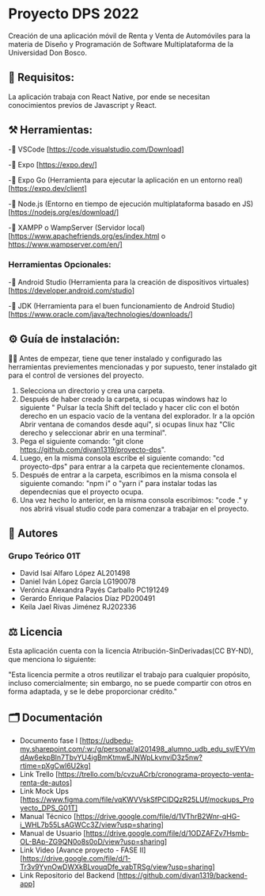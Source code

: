 # Proyecto DPS 2022
Creación de una aplicación móvil de Renta y Venta de Automóviles para la materia de Diseño y Programación de Software Multiplataforma de la Universidad Don Bosco.

## 📝 Requisitos:
La aplicación trabaja con React Native, por ende se necesitan conocimientos previos de Javascript y React.

## ⚒️ Herramientas:
 -📌 VSCode [https://code.visualstudio.com/Download]
 
 -📌 Expo [https://expo.dev/]
 
 -📌 Expo Go (Herramienta para ejecutar la aplicación en un entorno real) [https://expo.dev/client]
 
 -📌 Node.js (Entorno en tiempo de ejecución multiplataforma basado en JS) [https://nodejs.org/es/download/]
 
 -📌 XAMPP o WampServer (Servidor local) [https://www.apachefriends.org/es/index.html o https://www.wampserver.com/en/]
 
 ### Herramientas Opcionales:
 -📌 Android Studio (Herramienta para la creación de dispositivos virtuales) [https://developer.android.com/studio]
 
 -📌 JDK (Herramienta para el buen funcionamiento de Android Studio) [https://www.oracle.com/java/technologies/downloads/]
 
 ## ⚙️ Guía de instalación:
 🧑‍💻 Antes de empezar, tiene que tener instalado y configurado las herramientas previementes mencionadas y por supuesto, tener instalado git para el control de versiones del proyecto.
 
 1. Selecciona un directorio y crea una carpeta.
 2. Después de haber creado la carpeta, si ocupas windows haz lo siguiente " Pulsar la tecla Shift del teclado y hacer clic con el botón derecho en un espacio vacío de la ventana del explorador. Ir a la opción Abrir ventana de comandos desde aquí", si ocupas linux haz "Clic derecho y seleccionar abrir en una terminal".
 3. Pega el siguiente comando: "git clone https://github.com/divan1319/proyecto-dps".
 4. Luego, en la misma consola escribe el siguiente comando: "cd proyecto-dps" para entrar a la carpeta que recientemente clonamos.
 5. Después de entrar a la carpeta, escribimos en la misma consola el siguiente comando: "npm i" o "yarn i" para instalar todas las dependecnias que el proyecto ocupa.
 6. Una vez hecho lo anterior, en la misma consola escribimos: "code ." y nos abrirá visual studio code para comenzar a trabajar en el proyecto.
 
 ## 👥 Autores
 ### Grupo Teórico 01T
- David Isaí Alfaro López AL201498 
- Daniel Iván López García LG190078 
- Verónica Alexandra Payés Carballo PC191249
- Gerardo Enrique Palacios Díaz PD200491
- Keila Jael Rivas Jiménez RJ202336 
 ## ⚖️ Licencia
 Esta aplicación cuenta con la licencia Atribución-SinDerivadas(CC BY-ND), que menciona lo siguiente:
 
 "Esta licencia permite a otros reutilizar el trabajo para cualquier propósito, incluso comercialmente; sin embargo, no se puede compartir con otros en forma adaptada, y se le debe proporcionar crédito."
 ## 🗂️ Documentación
 - Documento fase I [https://udbedu-my.sharepoint.com/:w:/g/personal/al201498_alumno_udb_edu_sv/EYVmdAw6ekpBln7TbvYU4igBmKtmwEJNWpLkvnviD3z5nw?rtime=pXgCwl6U2kg]
 - Link Trello [https://trello.com/b/cvzuACrb/cronograma-proyecto-venta-renta-de-autos]
 - Link Mock Ups [https://www.figma.com/file/vqKWVVskSfPCIDQzR25LUf/mockups_Proyecto_DPS_G01T]
 - Manual Técnico [https://drive.google.com/file/d/1VThrB2Wnr-qHG-i_WHL7b55LsAGWCc3Z/view?usp=sharing]
 - Manual de Usuario [https://drive.google.com/file/d/1ODZAFZv7Hsmb-OL-BAp-ZG9QN0o8s0oD/view?usp=sharing]
 - Link Video [Avance proyecto - FASE II] [https://drive.google.com/file/d/1-Tr3v9YynOwDWXkBLvouqDfe_vabTRSg/view?usp=sharing]
 - Link Repositorio del Backend [https://github.com/divan1319/backend-app]
